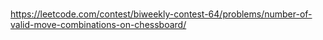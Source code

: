 # 

https://leetcode.com/contest/biweekly-contest-64/problems/number-of-valid-move-combinations-on-chessboard/

